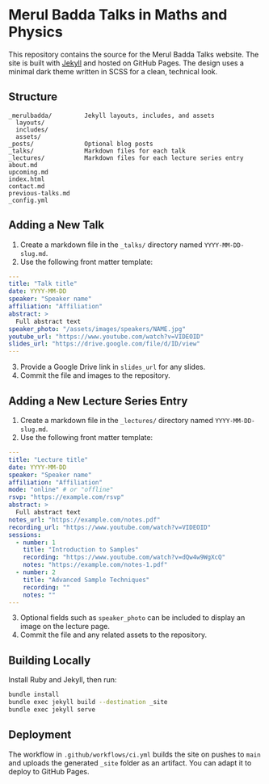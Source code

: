 # Merul Badda Talks in Maths and Physics

This repository contains the source for the Merul Badda Talks website. The site is built with [Jekyll](https://jekyllrb.com/) and hosted on GitHub Pages.
The design uses a minimal dark theme written in SCSS for a clean, technical look.

## Structure

```
_merulbadda/         Jekyll layouts, includes, and assets
  layouts/
  includes/
  assets/
_posts/              Optional blog posts
_talks/              Markdown files for each talk
_lectures/           Markdown files for each lecture series entry
about.md
upcoming.md
index.html
contact.md
previous-talks.md
_config.yml
```

## Adding a New Talk

1. Create a markdown file in the `_talks/` directory named `YYYY-MM-DD-slug.md`.
2. Use the following front matter template:

```yaml
---
title: "Talk title"
date: YYYY-MM-DD
speaker: "Speaker name"
affiliation: "Affiliation"
abstract: >
  Full abstract text
speaker_photo: "/assets/images/speakers/NAME.jpg"
youtube_url: "https://www.youtube.com/watch?v=VIDEOID"
slides_url: "https://drive.google.com/file/d/ID/view"
---
```

3. Provide a Google Drive link in `slides_url` for any slides.
4. Commit the file and images to the repository.

## Adding a New Lecture Series Entry

1. Create a markdown file in the `_lectures/` directory named `YYYY-MM-DD-slug.md`.
2. Use the following front matter template:

```yaml
---
title: "Lecture title"
date: YYYY-MM-DD
speaker: "Speaker name"
affiliation: "Affiliation"
mode: "online" # or "offline"
rsvp: "https://example.com/rsvp"
abstract: >
  Full abstract text
notes_url: "https://example.com/notes.pdf"
recording_url: "https://www.youtube.com/watch?v=VIDEOID"
sessions:
  - number: 1
    title: "Introduction to Samples"
    recording: "https://www.youtube.com/watch?v=dQw4w9WgXcQ"
    notes: "https://example.com/notes-1.pdf"
  - number: 2
    title: "Advanced Sample Techniques"
    recording: ""
    notes: ""
---
```

3. Optional fields such as `speaker_photo` can be included to display an image on the lecture page.
4. Commit the file and any related assets to the repository.

## Building Locally

Install Ruby and Jekyll, then run:

```bash
bundle install
bundle exec jekyll build --destination _site
bundle exec jekyll serve
```

## Deployment

The workflow in `.github/workflows/ci.yml` builds the site on pushes to `main` and uploads the generated `_site` folder as an artifact. You can adapt it to deploy to GitHub Pages.
